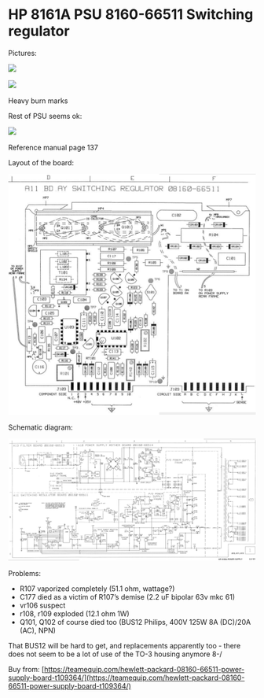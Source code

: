 # HP 8161A PSU 8160-66511 Switching regulator

Pictures:

![](./attachments/psu-61101-1.JPG)

![](./attachments/psu-61101-2.JPG)

Heavy burn marks

Rest of PSU seems ok:

![](./attachments/psu-1.JPG)

Reference manual page 137

Layout of the board:

![](./attachments/psu-a11.png)

Schematic diagram:

![](./attachments/psuschema1.png)

Problems:

- R107 vaporized completely (51.1 ohm, wattage?)
- C177 died as a victim of R107’s demise (2.2 uF bipolar 63v mkc 61)
- vr106 suspect
- r108, r109 exploded (12.1 ohm 1W)
- Q101, Q102 of course died too (BUS12 Philips, 400V 125W 8A (DC)/20A (AC), NPN)

That BUS12 will be hard to get, and replacements apparently too - there does not seem to be a lot of use of the TO-3 housing anymore 8-/

Buy from: [https://teamequip.com/hewlett-packard-08160-66511-power-supply-board-t109364/](https://teamequip.com/hewlett-packard-08160-66511-power-supply-board-t109364/)